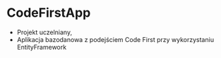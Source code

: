 # CodeFirstApp
* Projekt uczelniany,
* Aplikacja bazodanowa z podejściem Code First przy wykorzystaniu EntityFramework